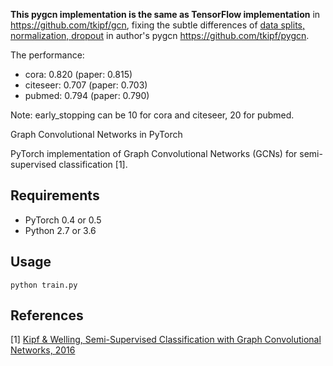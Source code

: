 **This pygcn implementation is the same as TensorFlow implementation** in https://github.com/tkipf/gcn, fixing the subtle differences of [data splits, normalization, dropout](https://github.com/tkipf/pygcn/issues/20) in author's pygcn https://github.com/tkipf/pygcn.

The performance:
- cora: 0.820 (paper: 0.815)
- citeseer: 0.707 (paper: 0.703)
- pubmed: 0.794 (paper: 0.790)

Note: early_stopping can be 10 for cora and citeseer, 20 for pubmed.

Graph Convolutional Networks in PyTorch

PyTorch implementation of Graph Convolutional Networks (GCNs) for semi-supervised classification [1].

## Requirements

  * PyTorch 0.4 or 0.5
  * Python 2.7 or 3.6

## Usage

```python train.py```

## References

[1] [Kipf & Welling, Semi-Supervised Classification with Graph Convolutional Networks, 2016](https://arxiv.org/abs/1609.02907)
